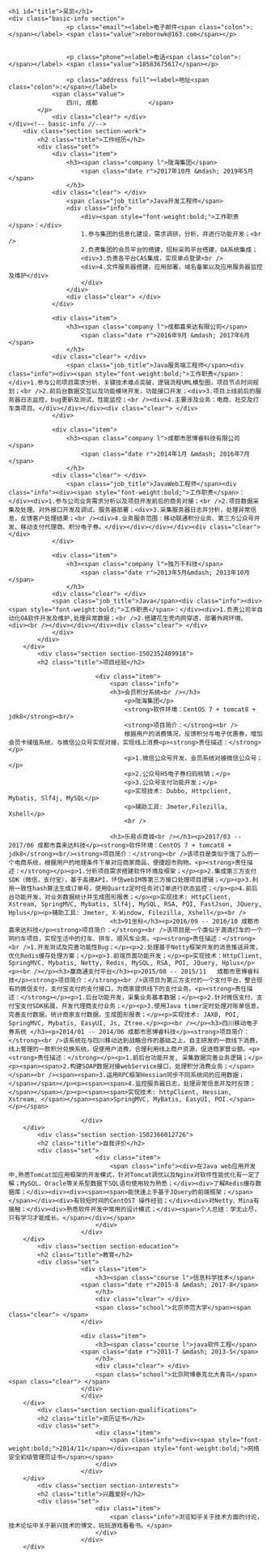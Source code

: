 <div id="main">
	
	<h1 id="title">吴凯</h1>
	<div class="basic-info section">
					<p class="email"><label>电子邮件<span class="colon">:</span></label> <span class="value">rebornwk@163.com</span></p>
		
		
					<p class="phone"><label>电话<span class="colon">:</span></label> <span class="value">18583675617</span></p>
		
					<p class="address full"><label>地址<span class="colon">:</span></label>
				<span class="value">
					四川, 成都				</span>
			</p>
				<div class="clear"> </div>
	</div><!-- basic-info //-->
		<div class="section section-work">
			<h2 class="title">工作经历</h2>
			<div class="set">
				<div class="item">
					<h3><span class="company l">陇海集团</span>
						<span class="date r">2017年10月 &mdash; 2019年5月</span>
					</h3>
				<div class="clear"> </div>
					<span class="job_title">Java开发工程师</span>
					<div class="info">
						<div><span style="font-weight:bold;">工作职责</span>：</div>
						1.参与集团的信息化建设，需求调研，分析，并进行功能开发；<br />
						2.负责集团的会员平台的搭建，招标采购平台搭建，OA系统集成；
						<div>3.负责各平台CAS集成，实现单点登录<br />
						<div>4.文件服务器搭建，应用部署，域名备案以及应用服务器监控及维护</div>
						</div>
					</div>
					<div class="clear"> </div>
				</div>
			
				<div class="item">
					<h3><span class="company l">成都喜来达有限公司</span>
						<span class="date r">2016年9月 &mdash; 2017年6月</span>
					</h3>
				<div class="clear"> </div>
					<span class="job_title">Java服务端工程师</span><div class="info"><div><span style="font-weight:bold;">工作职责</span>：</div>1.参与公司项目需求分析，关键技术难点突破，逻辑流程UML模型图，项目节点时间规划；<br />2.前后台数据交互以及功能模块开发，功能接口开发；<div>3.项目上线前后的服务器日志监控，bug更新及测试，性能监控；<br /><div>4.主要涉及业务：电商，社交及打车类项目。</div></div></div><div class="clear"> </div>
				</div>
			
				<div class="item">
					<h3><span class="company l">成都市思博睿科技有限公司</span>
						<span class="date r">2014年1月 &mdash; 2016年7月</span>
					</h3>
				<div class="clear"> </div>
					<span class="job_title">JavaWeb工程师</span><div class="info"><div><span style="font-weight:bold;">工作职责</span>：</div><div>1.参与公司业务需求分析以及项目开发前后的商务对接；<br />2.项目数据采集及处理、对外接口开发及调试、服务器部署；<div>3.采集服务器日志并分析，处理异常信息，反馈客户处理结果；<br /><div>4.业务服务范围：移动联通积分业务、第三方公众号开发、移动支付代理商、积分电子券。</div></div></div></div><div class="clear"> </div>
				</div>
			
				<div class="item">
					<h3><span class="company l">独万千科技</span>
						<span class="date r">2013年5月&mdash; 2013年10月</span>
					</h3>
				<div class="clear"> </div>
				<span class="job_title">Java</span><div class="info"><div><span style="font-weight:bold;">工作职责</span>：</div><div>1.负责公司半自动化OA软件开发及维护,处理异常数据；<br />2.搭建花生壳内网穿透，部署外网环境。<div><br /></div></div></div><div class="clear"> </div>
				</div>
			</div>
		</div>
			<div class="section section-1502352489918">
			<h2 class="title">项目经验</h2>
			
							<div class="item">
								<span class="info">
								<h3>会员积分系统<br /></h3>
									<p>陇海集团</p>
									<strong>软件环境：CentOS 7 + tomcat8 + jdk8</strong><br/>
									<strong>项目简介：</strong><br />
									根据用户的消费情况，反馈积分与电子优惠券，增加会员卡储值系统，与微信公众号实现对接，实现线上消费<p><strong>责任描述：</strong></p>
									<p>1.微信公众号开发，会员系统对接微信公众号；</p>
									<p>2.公众号H5电子券扫码核销；</p>
									<p>3.公众号支付功能开发；</p>
									<p>实现技术: Dubbo, Httpclient, Mybatis, Slf4j, MySQL</p>
									<p>辅助工具: Jmeter,Filezilla, Xshell</p>
									<br />
									
								<h3>乐易点商城<br /></h3><p>2017/03 -- 2017/06 成都市喜来达科技</p><strong>软件环境：CentOS 7 + tomcat8 + jdk8</strong><br/><strong>项目简介：</strong><br />该项目是类似于饿了么的一个电商系统，根据用户的地理条件下单对应商家商品，便捷超市购物。<p><strong>责任描述：</strong></p><p>1.分析项目需求搭建软件环境及框架；</p><p>2.集成第三方支付SDK（微信，支付宝），基于高德API，环信webIM等第三方接口处理项目逻辑；</p><p>3.利用一致性hash算法生成订单号，使用Quartz定时任务对订单进行状态监控；</p><p>4.前后台功能开发，对业务数据统计并生成图形报表；</p><p>实现技术: HttpClient, Xstream, SpringMVC, Mybatis, Slf4j, MySQL, RSA, POI, FastJson, JQuery, Hplus</p><p>辅助工具: Jmeter, X-Window, Filezilla, Xshell</p><br />
								<h3>91坐标</h3><p>2016/09 -- 2016/10 成都市喜来达科技</p><strong>项目简介：</strong><br />该项目是一个类似于滴滴打车的一个网约车项目，实现生活中的打车、拼车、顺风车业务。<p><strong>责任描述：</strong><br />1.开发测试及完善功能性Bug；</p><p>2.处理基于Netty框架开发的消息推送异常，优化Redis缓存处理方案；</p><p>3.前端页面功能开发；</p><p>实现技术：HttpClient, SpringMVC, Mybatis, Netty, Redis, MySQL, RSA, POI, JQuery, Hplus</p><p><br /></p><h3>赢商通支付平台</h3><p>2015/08 -- 2015/11   成都市思博睿科技</p><strong>项目简介：</strong><br />该项目为第三方支付的一个支付平台，整合现有的微信支付，支付宝支付的支付接口，为商家提供线下的支付业务。<p><strong>责任描述：</strong></p><p>1.后台功能开发，采集业务基本数据；</p><p>2.针对微信支付、支付宝支付SDK拓展，开发代理商支付业务；</p><p>3.使用Java timer定时处理对账单信息，完善支付数据，统计商家支付数据，生成图形报表；</p><p>实现技术: JAXB, POI, SpringMVC, Mybatis, EasyUI, Js, Ztree.</p><p><br /></p><h3>四川移动电子券系统 </h3><p>2014/01 -- 2014/06 成都市思博睿科技</p><strong>项目简介：</strong><br />该系统在与四川移动达到战略合作的基础之上，自主研发的一款线下消费，线上管理的一款积分兑换系统，促使用户消费，合理利用线上商户资源，促进商家营业额。<p><strong>责任描述：</strong></p><p>1.前后台功能开发, 采集数据完善业务逻辑；</p><p><span><span>2.构建SOAP数据对接webService接口，处理积分消费业务；</span></span><br /><span><span>3.运用RPC框架Hessian同步不同系统间的应用数据；</span></span></p><p><span><span>4.监控服务器日志，处理异常信息并及时反馈；</span></span></p><p><span><span>实现技术: httpClient, Hessian, Xstream, </span></span><span>SpringMVC, MyBatis, EasyUI, POI.</span></p></span>
							
						</div>
		</div>
			<div class="section section-1502366012726">
			<h2 class="title">自我评价</h2>
			<div class="set">
							<div class="item">
								<span class="info"><div>在Java web应用开发中,熟悉Tomcat加应用框架的开发模式，针对Tomcat调优以及Nginx对软件性能优化有一定了解；MySQL、Oracle等关系型数据下SQL语句使用较为熟悉；</div><div>了解Redis缓存数据库；</div><div><div><span><span>能快速上手基于JQuery的前端框架；</span></span></div><div>有较短时间的CentOS7 操作经验；</div><div>对Netty、Mina有接触；</div><div>熟悉软件开发中常用的设计模式；</div><span>个人总结：学无止尽，只有学习才能成长。</span></div></span>
							</div>
						</div>
		</div>
			<div class="section section-education">
			<h2 class="title">教育</h2>
			<div class="set">
						<div class="item">
							<h3><span class="course l">信息科学技术</span>
						<span class="date r">2015-8 &mdash; 2017-8</span>
							</h3>
							<div class="clear"> </div>
							<span class="school">北京师范大学</span><span class="clear"> </span>
						</div>
						
						<div class="item">
							<h3><span class="course l">java软件工程</span>
						<span class="date r">2011-7 &mdash; 2013-5</span>
							</h3>
							<div class="clear"> </div>
							<span class="school">北京阿博泰克北大青鸟</span><span class="clear"> </span>
						</div>
						</div>
		</div>
			<div class="section section-qualifications">
			<h2 class="title">资历证书</h2>
			<div class="set">
							<div class="item">
								<span class="info"><div><span style="font-weight:bold;">2014/11</span></div><span style="font-weight:bold;">网络安全初级管理员证书</span></span>
							</div>
						</div>
		</div>
			<div class="section section-interests">
			<h2 class="title">兴趣爱好</h2>
			<div class="set">
							<div class="item">
								<span class="info">浏览知乎关于技术方面的讨论，技术论坛中关于新兴技术的博文，玩玩游戏看看书。</span>
							</div>
						</div>
		</div>
		
</div>
